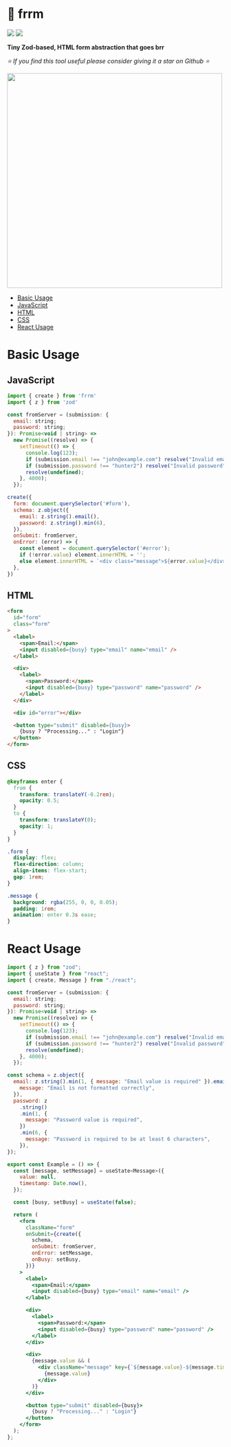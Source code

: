 <!-- omit in toc -->
# 🐇 frrm
[![](https://img.shields.io/npm/v/frrm)](https://www.npmjs.com/package/frrm)
[![](https://img.shields.io/github/stars/schalkventer/frrm?style=social)](https://github.com/schalkventer/frrm)

**Tiny Zod-based, HTML form abstraction that goes brr**  

_⭐ If you find this tool useful please consider giving it a star on Github ⭐_

<img src="https://github.com/user-attachments/assets/7523e907-893a-4540-bc8a-b6800fb8c566" width="500">

- [Basic Usage](#basic-usage)
- [JavaScript](#javascript)
- [HTML](#html)
- [CSS](#css)
- [React Usage](#react-usage)

# Basic Usage

## JavaScript

```js
import { create } from 'frrm'
import { z } from 'zod'

const fromServer = (submission: {
  email: string;
  password: string;
}): Promise<void | string> =>
  new Promise((resolve) => {
    setTimeout(() => {
      console.log(123);
      if (submission.email !== "john@example.com") resolve("Invalid email");
      if (submission.password !== "hunter2") resolve("Invalid password");
      resolve(undefined);
    }, 4000);
  });

create({
  form: document.querySelector('#form'),
  schema: z.object({
    email: z.string().email(),
    password: z.string().min(6),
  }),
  onSubmit: fromServer,
  onError: (error) => {
    const element = document.querySelector('#error');
    if (!error.value) element.innerHTML = '';
    else element.innerHTML = `<div class="message">${error.value}</div>`;
  },
})
```

## HTML

```html
<form
  id="form"
  class="form"
>
  <label>
    <span>Email:</span>
    <input disabled={busy} type="email" name="email" />
  </label>

  <div>
    <label>
      <span>Password:</span>
      <input disabled={busy} type="password" name="password" />
    </label>
  </div>

  <div id="error"></div>

  <button type="submit" disabled={busy}>
    {busy ? "Processing..." : "Login"}
  </button>
</form>
```

## CSS

```css
@keyframes enter {
  from {
    transform: translateY(-0.2rem);
    opacity: 0.5;
  }
  to {
    transform: translateY(0);
    opacity: 1;
  }
}

.form {
  display: flex;
  flex-direction: column;
  align-items: flex-start;
  gap: 1rem;
}

.message {
  background: rgba(255, 0, 0, 0.05);
  padding: 1rem;
  animation: enter 0.3s ease;
}
```

# React Usage

```jsx
import { z } from "zod";
import { useState } from "react";
import { create, Message } from "./react";

const fromServer = (submission: {
  email: string;
  password: string;
}): Promise<void | string> =>
  new Promise((resolve) => {
    setTimeout(() => {
      console.log(123);
      if (submission.email !== "john@example.com") resolve("Invalid email");
      if (submission.password !== "hunter2") resolve("Invalid password");
      resolve(undefined);
    }, 4000);
  });

const schema = z.object({
  email: z.string().min(1, { message: "Email value is required" }).email({
    message: "Email is not formatted correctly",
  }),
  password: z
    .string()
    .min(1, {
      message: "Password value is required",
    })
    .min(6, {
      message: "Password is required to be at least 6 characters",
    }),
});

export const Example = () => {
  const [message, setMessage] = useState<Message>({
    value: null,
    timestamp: Date.now(),
  });

  const [busy, setBusy] = useState(false);

  return (
    <form
      className="form"
      onSubmit={create({
        schema,
        onSubmit: fromServer,
        onError: setMessage,
        onBusy: setBusy,
      })}
    >
      <label>
        <span>Email:</span>
        <input disabled={busy} type="email" name="email" />
      </label>

      <div>
        <label>
          <span>Password:</span>
          <input disabled={busy} type="password" name="password" />
        </label>
      </div>

      <div>
        {message.value && (
          <div className="message" key={`${message.value}-${message.timestamp}`}>
            {message.value}
          </div>
        )}
      </div>

      <button type="submit" disabled={busy}>
        {busy ? "Processing..." : "Login"}
      </button>
    </form>
  );
};
```
